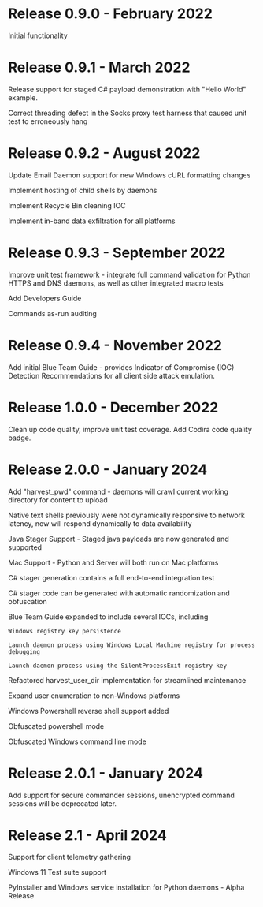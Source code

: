 # Release 0.9.0 - February 2022
Initial functionality

# Release 0.9.1 - March 2022
Release support for staged C# payload demonstration with "Hello World" example.

Correct threading defect in the Socks proxy test harness that caused unit test to erroneously hang

# Release 0.9.2 - August 2022
Update Email Daemon support for new Windows cURL formatting changes

Implement hosting of child shells by daemons

Implement Recycle Bin cleaning IOC 

Implement in-band data exfiltration for all platforms

# Release 0.9.3 - September 2022
Improve unit test framework - integrate full command validation for Python HTTPS and DNS daemons, as well as other integrated macro tests

Add Developers Guide

Commands as-run auditing

# Release 0.9.4 - November 2022
Add initial Blue Team Guide - provides Indicator of Compromise (IOC) Detection Recommendations for all client side attack emulation.

# Release 1.0.0 - December 2022
Clean up code quality, improve unit test coverage. Add Codira code quality badge.

# Release 2.0.0 - January 2024
Add "harvest_pwd" command - daemons will crawl current working directory for content to upload

Native text shells previously were not dynamically responsive to network latency, now will respond dynamically to data availability

Java Stager Support - Staged java payloads are now generated and supported

Mac Support - Python and Server will both run on Mac platforms

C# stager generation contains a full end-to-end integration test

C# stager code can be generated with automatic randomization and obfuscation

Blue Team Guide expanded to include several IOCs, including

	Windows registry key persistence
	
	Launch daemon process using Windows Local Machine registry for process debugging
	
	Launch daemon process using the SilentProcessExit registry key
	
Refactored harvest_user_dir implementation for streamlined maintenance

Expand user enumeration to non-Windows platforms

Windows Powershell reverse shell support added

Obfuscated powershell mode

Obfuscated Windows command line mode


# Release 2.0.1 - January 2024
Add support for secure commander sessions, unencrypted command sessions will be deprecated later.

# Release 2.1 - April 2024

Support for client telemetry gathering

Windows 11 Test suite support

PyInstaller and Windows service installation for Python daemons - Alpha Release
